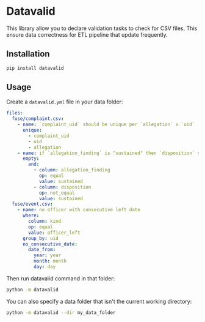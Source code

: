 # Datavalid

This library allow you to declare validation tasks to check for CSV files. This ensure data correctness for ETL pipeline that update frequently.

## Installation

```bash
pip install datavalid
```

## Usage

Create a `datavalid.yml` file in your data folder:

```yaml
files:
  fuse/complaint.csv:
    - name: `complaint_uid` should be unique per `allegation` x `uid`
      unique:
        - complaint_uid
        - uid
        - allegation
    - name: if `allegation_finding` is "sustained" then `disposition` should also be "sustained"
      empty:
        and:
          - column: allegation_finding
            op: equal
            value: sustained
          - column: disposition
            op: not_equal
            value: sustained
  fuse/event.csv:
    - name: no officer with consecutive left date
      where:
        column: kind
        op: equal
        value: officer_left
      group_by: uid
      no_consecutive_date:
        date_from:
          year: year
          month: month
          day: day
```

Then run datavalid command in that folder:

```bash
python -m datavalid
```

You can also specify a data folder that isn't the current working directory:

```bash
python -m datavalid --dir my_data_folder
```
